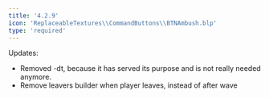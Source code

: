 ```yaml
---
title: '4.2.9'
icon: 'ReplaceableTextures\\CommandButtons\\BTNAmbush.blp'
type: 'required'
---
```

Updates:
 - Removed -dt, because it has served its purpose and is not really needed anymore.
 - Remove leavers builder when player leaves, instead of after wave
